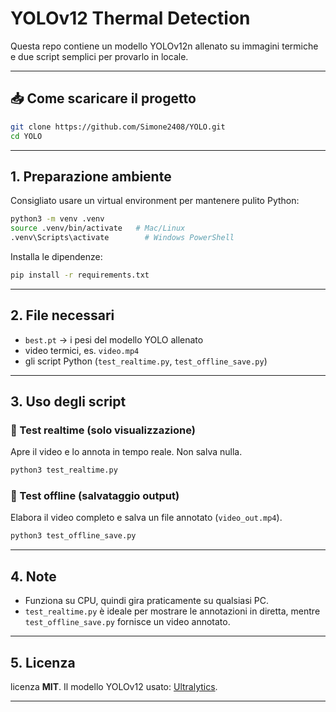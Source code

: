 # YOLOv12 Thermal Detection 

Questa repo contiene un modello YOLOv12n allenato su immagini termiche e due script semplici per provarlo in locale.

---


## 📥 Come scaricare il progetto

```bash
git clone https://github.com/Simone2408/YOLO.git
cd YOLO
```
---


## 1. Preparazione ambiente

Consigliato usare un virtual environment per mantenere pulito Python:

```bash
python3 -m venv .venv
source .venv/bin/activate   # Mac/Linux
.venv\Scripts\activate        # Windows PowerShell
```

Installa le dipendenze:

```bash
pip install -r requirements.txt
```

---

## 2. File necessari


* `best.pt` → i pesi del modello YOLO allenato
* video termici, es. `video.mp4`
* gli script Python (`test_realtime.py`, `test_offline_save.py`)

---

## 3. Uso degli script

### 🔹 Test realtime (solo visualizzazione)

Apre il video e lo annota in tempo reale. Non salva nulla.

```bash
python3 test_realtime.py
```

### 🔹 Test offline (salvataggio output)

Elabora il video completo e salva un file annotato (`video_out.mp4`).

```bash
python3 test_offline_save.py
```

---

## 4. Note

* Funziona su CPU, quindi gira praticamente su qualsiasi PC.
*  `test_realtime.py` è ideale per mostrare le annotazioni in diretta, mentre `test_offline_save.py` fornisce un video annotato.

---

## 5. Licenza

licenza **MIT**.
Il modello YOLOv12 usato: [Ultralytics](https://github.com/ultralytics/ultralytics).

---
